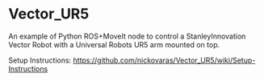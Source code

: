 # Vector_UR5

An example of Python ROS+MoveIt node to control a StanleyInnovation Vector Robot with a Universal Robots UR5 arm mounted on top. 

Setup Instructions: https://github.com/nickovaras/Vector_UR5/wiki/Setup-Instructions
